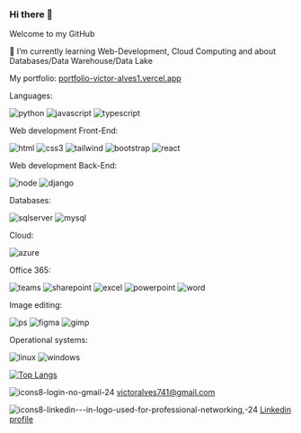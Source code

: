 ### Hi there 👋

Welcome to my GitHub

🌱 I’m currently learning Web-Development, Cloud Computing and about Databases/Data Warehouse/Data Lake 

My portfolio: [portfolio-victor-alves1.vercel.app](https://portfolio-victor-alves1.vercel.app/)

Languages:

![python](https://img.shields.io/badge/Python-14354C?style=for-the-badge&logo=python&logoColor=white)
![javascript](https://img.shields.io/badge/JavaScript-F7DF1E?style=for-the-badge&logo=javascript&logoColor=black)
![typescript](https://img.shields.io/badge/TypeScript-007ACC?style=for-the-badge&logo=typescript&logoColor=white)

Web development Front-End:

![html](https://img.shields.io/badge/HTML5-E34F26?style=for-the-badge&logo=html5&logoColor=white)
![css3](https://img.shields.io/badge/CSS3-1572B6?style=for-the-badge&logo=css3&logoColor=white)
![tailwind](https://img.shields.io/badge/Tailwind_CSS-38B2AC?style=for-the-badge&logo=tailwind-css&logoColor=white)
![bootstrap](https://img.shields.io/badge/Bootstrap-563D7C?style=for-the-badge&logo=bootstrap&logoColor=white)
![react](https://img.shields.io/badge/React-20232A?style=for-the-badge&logo=react&logoColor=61DAFB)

Web development Back-End:

![node](https://img.shields.io/badge/Node.js-43853D?style=for-the-badge&logo=node.js&logoColor=white)
![django](https://img.shields.io/badge/Django-092E20?style=for-the-badge&logo=django&logoColor=white)

Databases:

![sqlserver](https://img.shields.io/badge/Microsoft_SQL_Server-CC2927?style=for-the-badge&logo=microsoft-sql-server&logoColor=white)
![mysql](https://img.shields.io/badge/MySQL-005C84?style=for-the-badge&logo=mysql&logoColor=white)
  
 Cloud:
 
![azure](https://img.shields.io/badge/Microsoft_Azure-0089D6?style=for-the-badge&logo=microsoft-azure&logoColor=white)

Office 365:

![teams](https://img.shields.io/badge/Microsoft_Teams-6264A7?style=for-the-badge&logo=microsoft-teams&logoColor=white)
![sharepoint](https://img.shields.io/badge/Microsoft_SharePoint-0078D4?style=for-the-badge&logo=microsoft-sharepoint&logoColor=white)
![excel](https://img.shields.io/badge/Microsoft_Excel-217346?style=for-the-badge&logo=microsoft-excel&logoColor=white)
![powerpoint](https://img.shields.io/badge/Microsoft_PowerPoint-B7472A?style=for-the-badge&logo=microsoft-powerpoint&logoColor=white)
![word](https://img.shields.io/badge/Microsoft_Word-2B579A?style=for-the-badge&logo=microsoft-word&logoColor=white)

Image editing:

![ps](https://img.shields.io/badge/Adobe%20Photoshop-31A8FF?style=for-the-badge&logo=Adobe%20Photoshop&logoColor=black)
![figma](https://img.shields.io/badge/Figma-F24E1E?style=for-the-badge&logo=figma&logoColor=white)
![gimp](https://img.shields.io/badge/gimp-5C5543?style=for-the-badge&logo=gimp&logoColor=white)
  
Operational systems:

![linux](https://img.shields.io/badge/Linux-FCC624?style=for-the-badge&logo=linux&logoColor=black)
![windows](https://img.shields.io/badge/Windows-0078D6?style=for-the-badge&logo=windows&logoColor=white)

[![Top Langs](https://github-readme-stats.vercel.app/api/top-langs/?username=Victor-Alves1&layout=compact&theme=chartreuse-dark&textcolor=white)](https://github.com/anuraghazra/github-readme-stats)

![icons8-login-no-gmail-24](https://user-images.githubusercontent.com/101835324/165110087-db4014ea-66cc-460d-b1ee-919a2322983e.png) victoralves741@gmail.com

![icons8-linkedin---in-logo-used-for-professional-networking,-24](https://user-images.githubusercontent.com/101835324/165109787-02337703-2363-4ac4-b50e-c2e9e66dce62.png) [Linkedin profile](https://www.linkedin.com/in/victor-alves-da-costa-257375220/)

<!-- [![Anurag's GitHub stats](https://github-readme-stats.vercel.app/api?username=Victor-Alves1&show_icons=true&theme=chartreuse-dark)](https://github.com/anuraghazra/github-readme-stats) -->


<!--
**Victor-Alves1/Victor-Alves1** is a ✨ _special_ ✨ repository because its `README.md` (this file) appears on your GitHub profile.

Here are some ideas to get you started:

- 🔭 I’m currently working on ...
- 🌱 I’m currently learning ...
- 👯 I’m looking to collaborate on ...
- 🤔 I’m looking for help with ...
- 💬 Ask me about ...
- 📫 How to reach me: ...
- 😄 Pronouns: ...
- ⚡ Fun fact: ...
-->
